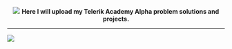 <p align="center">
<img src="https://github.com/Xadera/Telerik-Academy-Alpha/blob/master/logo.png">
<b>Here I will upload my Telerik Academy Alpha problem solutions and projects.</b>
<hr>
<img src="https://github.com/Xadera/Telerik-Academy-Alpha/blob/master/course.png">
</p>